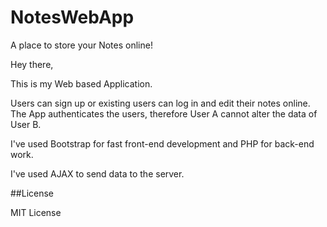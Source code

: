 # NotesWebApp
A place to store your Notes online!

Hey there,

This is my Web based Application.

Users can sign up or existing users can log in and edit their notes online.
The App authenticates the users, therefore User A cannot alter the data of User B.

I've used Bootstrap for fast front-end development and PHP for back-end work.

I've used AJAX to send data to the server.

##License

MIT License
